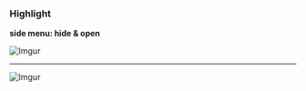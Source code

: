 ### Highlight

**side menu: hide & open**

![Imgur](https://i.imgur.com/GBmmDH5.png)

---

![Imgur](https://i.imgur.com/0Quhlnm.png)
